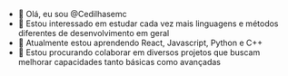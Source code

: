 - 👋 Olá, eu sou @Cedilhasemc
- 👀 Estou interessado em estudar cada vez mais linguagens e métodos diferentes de desenvolvimento em geral
- 🌱 Atualmente estou aprendendo React, Javascript, Python e C++
- 💞️ Estou procurando colaborar em diversos projetos que buscam melhorar capacidades tanto básicas como avançadas
